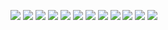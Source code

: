 ![](https://i.imgur.com/6EEYIKN.png)
![](https://i.imgur.com/S6td3rW.png)
![](https://i.imgur.com/bwwlPca.png)
![](https://i.imgur.com/JCTYoAY.png)
![](https://i.imgur.com/WsjNmId.png)
![](https://i.imgur.com/40MoqAF.png)
![](https://i.imgur.com/JU1SqY1.png)
![](https://i.imgur.com/7OjdWhJ.png)
![](https://i.imgur.com/d8DvplT.png)
![](https://i.imgur.com/gLRq1k8.png)
![](https://i.imgur.com/1qPv6iQ.png)
![](https://i.imgur.com/i1V6tSR.png)
